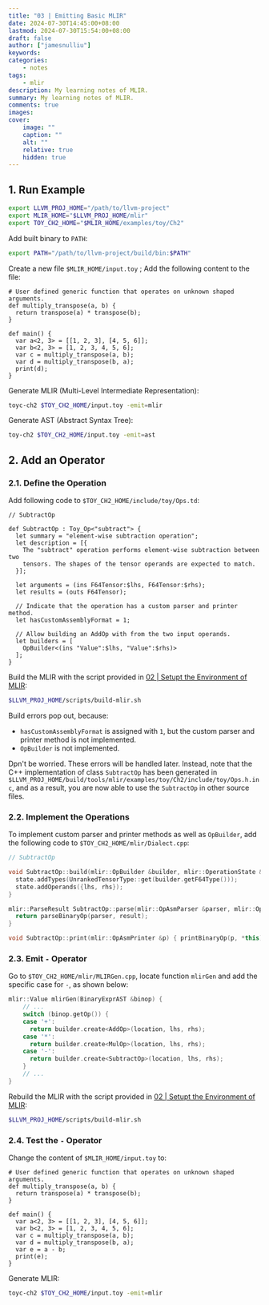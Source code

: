 ```yaml
---
title: "03 | Emitting Basic MLIR"
date: 2024-07-30T14:45:00+08:00
lastmod: 2024-07-30T15:54:00+08:00
draft: false
author: ["jamesnulliu"]
keywords: 
categories:
    - notes
tags:
    - mlir
description: My learning notes of MLIR.
summary: My learning notes of MLIR.
comments: true
images: 
cover:
    image: ""
    caption: ""
    alt: ""
    relative: true
    hidden: true
---
```


## 1. Run Example

```bash
export LLVM_PROJ_HOME="/path/to/llvm-project"
export MLIR_HOME="$LLVM_PROJ_HOME/mlir"
export TOY_CH2_HOME="$MLIR_HOME/examples/toy/Ch2"
```

Add built binary to `PATH`:

```bash
export PATH="/path/to/llvm-project/build/bin:$PATH"
```

Create a new file `$MLIR_HOME/input.toy` ; Add the following content to the file:

```toy
# User defined generic function that operates on unknown shaped arguments.
def multiply_transpose(a, b) {
  return transpose(a) * transpose(b);
}

def main() {
  var a<2, 3> = [[1, 2, 3], [4, 5, 6]];
  var b<2, 3> = [1, 2, 3, 4, 5, 6];
  var c = multiply_transpose(a, b);
  var d = multiply_transpose(b, a);
  print(d);
}
```

Generate MLIR (Multi-Level Intermediate Representation):

```bash
toyc-ch2 $TOY_CH2_HOME/input.toy -emit=mlir
```

Generate AST (Abstract Syntax Tree):

```bash
toy-ch2 $TOY_CH2_HOME/input.toy -emit=ast
```

## 2. Add an Operator
### 2.1. Define the Operation

Add following code to `$TOY_CH2_HOME/include/toy/Ops.td`:

```tablegen
// SubtractOp

def SubtractOp : Toy_Op<"subtract"> {
  let summary = "element-wise subtraction operation";
  let description = [{
    The "subtract" operation performs element-wise subtraction between two
    tensors. The shapes of the tensor operands are expected to match.
  }];

  let arguments = (ins F64Tensor:$lhs, F64Tensor:$rhs);
  let results = (outs F64Tensor);

  // Indicate that the operation has a custom parser and printer method.
  let hasCustomAssemblyFormat = 1;

  // Allow building an AddOp with from the two input operands.
  let builders = [
    OpBuilder<(ins "Value":$lhs, "Value":$rhs)>
  ];
}
```

Build the MLIR with the script provided in [02 | Setupt the Environment of MLIR]():

```bash
$LLVM_PROJ_HOME/scripts/build-mlir.sh
```

Build errors pop out, because:

- `hasCustomAssemblyFormat` is assigned with `1`, but the custom parser and printer method is not implemented.
- `OpBuilder` is not implemented.

Dpn't be worried. These errors will be handled later. Instead, note that the C++ implementation of class `SubtractOp` has been generated in `$LLVM_PROJ_HOME/build/tools/mlir/examples/toy/Ch2/include/toy/Ops.h.inc`, and as a result, you are now able to use the `SubtractOp` in other source files.

### 2.2. Implement the Operations

To implement custom parser and printer methods as well as `OpBuilder`, add the following code to `$TOY_CH2_HOME/mlir/Dialect.cpp`:

```cpp
// SubtractOp

void SubtractOp::build(mlir::OpBuilder &builder, mlir::OperationState &state, mlir::Value lhs, mlir::Value rhs) {
  state.addTypes(UnrankedTensorType::get(builder.getF64Type()));
  state.addOperands({lhs, rhs});
}

mlir::ParseResult SubtractOp::parse(mlir::OpAsmParser &parser, mlir::OperationState &result) {
  return parseBinaryOp(parser, result);
}

void SubtractOp::print(mlir::OpAsmPrinter &p) { printBinaryOp(p, *this); }
```

### 2.3. Emit `-` Operator

Go to `$TOY_CH2_HOME/mlir/MLIRGen.cpp`, locate function `mlirGen` and add the specific case for `-`, as shown below:

```cpp
mlir::Value mlirGen(BinaryExprAST &binop) {
    // ...
    switch (binop.getOp()) {
    case '+':
      return builder.create<AddOp>(location, lhs, rhs);
    case '*':
      return builder.create<MulOp>(location, lhs, rhs);
    case '-':
      return builder.create<SubtractOp>(location, lhs, rhs);
    }
    // ...
}
```

Rebuild the MLIR with the script provided in [02 | Setupt the Environment of MLIR]():

```bash
$LLVM_PROJ_HOME/scripts/build-mlir.sh
```

### 2.4. Test the `-` Operator

Change the content of `$MLIR_HOME/input.toy` to:

```toy
# User defined generic function that operates on unknown shaped arguments.
def multiply_transpose(a, b) {
  return transpose(a) * transpose(b);
}

def main() {
  var a<2, 3> = [[1, 2, 3], [4, 5, 6]];
  var b<2, 3> = [1, 2, 3, 4, 5, 6];
  var c = multiply_transpose(a, b);
  var d = multiply_transpose(b, a);
  var e = a - b;
  print(e);
}
```

Generate MLIR:

```bash
toyc-ch2 $TOY_CH2_HOME/input.toy -emit=mlir
```

